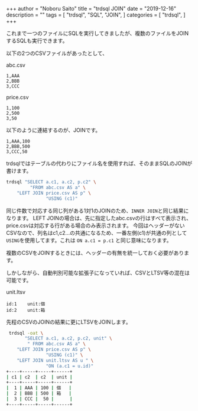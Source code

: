 +++
author = "Noboru Saito"
title = "trdsql JOIN"
date = "2019-12-16"
description = ""
tags = [
    "trdsql",
    "SQL",
	"JOIN",
]
categories = [
    "trdsql",
]
+++

これまで一つのファイルにSQLを実行してきましたが、複数のファイルをJOINするSQLも実行できます。

以下の2つのCSVファイルがあったとして、

abc.csv
```CSV
1,AAA
2,BBB
3,CCC
```

price.csv
```CSV
1,100
2,500
3,50
```

以下のように連結するのが、JOINです。

```CSV
1,AAA,100
2,BBB,500
3,CCC,50
```

trdsqlではテーブルの代わりにファイル名を使用すれば、そのままSQLのJOINが書けます。

```sh
trdsql "SELECT a.c1, a.c2, p.c2" \
         "FROM abc.csv AS a" \
    "LEFT JOIN price.csv AS p" \
               "USING (c1)"
```

同じ件数で対応する同じ列がある1対1のJOINのため、`INNER JOIN`と同じ結果になります。
LEFT JOINの場合は、先に指定したabc.csvの行はすべて表示され、price.csvは対応する行がある場合のみ表示されます。
今回はヘッダーがないCSVなので、列名はc1,c2...の共通になるため、一番左側(c1)が共通の列として`USING`を使用してます。これは `ON a.c1 = p.c1` と同じ意味になります。

複数のCSVをJOINするときには、ヘッダーの有無を統一しておく必要があります。

しかしながら、自動判別可能な拡張子になっていれば、CSVとLTSV等の混在は可能です。

unit.ltsv
```LTSV
id:1	unit:個
id:2	unit:箱
```

先程のCSVのJOINの結果に更にLTSVをJOINします。

```sh
 trdsql -oat \
       "SELECT a.c1, a.c2, p.c2, unit" \
        " FROM abc.csv AS a" \
    "LEFT JOIN price.csv AS p" \
               "USING (c1)" \
    "LEFT JOIN unit.ltsv AS u " \
               "ON (a.c1 = u.id)"
+----+-----+-----+------+
| c1 | c2  | c2  | unit |
+----+-----+-----+------+
|  1 | AAA | 100 | 個   |
|  2 | BBB | 500 | 箱   |
|  3 | CCC |  50 |      |
+----+-----+-----+------+
```
